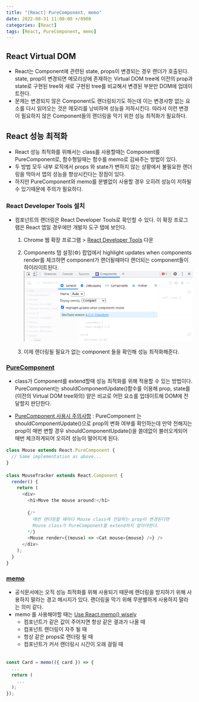 ```yaml
---
title: "[React] PureComponent, memo"
date: 2022-08-31 11:00:00 +/0900
categories: [React]
tags: [React, PureComponent, memo]
---
```


## React Virtual DOM

- React는 Component에 관련된 state, props이 변경되는 경우 랜더가 호출된다. state, prop이 변경되면 메모리상에 존재하는 Virtual DOM tree에 이전의 prop과 state로 구현된 tree와 새로 구현된 tree를 비교해서 변경된 부분만 DOM에 업데이트한다.
- 문제는 변경되지 않은 Component도 랜더링되기도 하는데 이는 변경사항 없는 요소를 다시 읽어오는 것은 메모리를 낭비하며 성능을 저하시킨다. 따라서 이런 변경이 필요하지 않은 Component들의 랜더링을 막기 위한 성능 최적화가 필요하다.

## React 성능 최적화

- React 성능 최적화를 위해서는 class를 사용할때는 Component를 PureComponent로, 함수형일때는 함수를 memo로 감싸주는 방법이 있다.
- 두 방법 모두 내부 로직에서 props 와 state가 변하지 않는 상황에서 불필요한 랜더링을 막아서 앱의 성능을 향상시킨다는 장점이 있다.
- 하지만 PureComponent와 memo를 분별없이 사용할 경우 오히려 성능이 저하될 수 있기때문에 주의가 필요하다.

### React Developer Tools 설치

- 컴포넌트의 랜더링은 React Developer Tools로 확인할 수 있다. 이 확장 프로그램은 React 앱일 경우에만 개발자 도구 탭에 보인다.

  1. Chrome 웹 확장 프로그램 > [React Developer Tools](https://chrome.google.com/webstore/detail/react-developer-tools/fmkadmapgofadopljbjfkapdkoienihi?hl=ko) 다운
  2. Components 탭 설정(⚙) 팝업에서 highlight updates when components render를 체크하면 component가 랜더될때마다 랜더되는 component들이 하이라이트된다.
     ![react developer tools ](/assets/img/react_developer_tool_render.png)

  3. 이제 랜더링될 필요가 없는 component 들을 확인해 성능 최적화해준다.

### [PureComponent](https://reactjs.org/docs/react-api.html#reactpurecomponent)

- class가 Component를 extend할때 성능 최적화를 위해 적용할 수 있는 방법이다. PureComponent는 shouldComponentUpdate()함수를 이용해 prop, state를 (이전의 Virtual DOM tree와의) 얕은 비교로 어떤 요소를 업데이트해 DOM에 전달할지 판단한다.

- [PureComponent 사용시 주의사항](https://reactjs.org/docs/render-props.html#be-careful-when-using-render-props-with-reactpurecomponent) : PureComponent 는 shouldComponentUpdate()으로 prop의 변화 여부를 확인하는데 만약 전해지는 prop이 매번 변할 경우 shouldComponentUpdate()을 쓸데없이 불러오게되어 매번 체크하게되어 오히려 성능이 떨어지게 된다.

```javascript
class Mouse extends React.PureComponent {
  // Same implementation as above...
}

class MouseTracker extends React.Component {
  render() {
    return (
      <div>
        <h1>Move the mouse around!</h1>

        {/*
          매번 랜더링할 때마다 Mouse class에 전달하는 prop이 변경된다면 
          Mouse class가 PureComponent를 extend하지 말아야한다.
        */}
        <Mouse render={(mouse) => <Cat mouse={mouse} />} />
      </div>
    );
  }
}
```

### [memo](https://ko.reactjs.org/docs/react-api.html#reactmemo)

- 공식문서에는 오직 성능 최적화를 위해 사용되기 때문에 랜더링을 방지하기 위해 사용하지 말라는 경고 메시지가 있다. 랜더링을 막기 위해 무분별하게 사용하지 말라는 의미 같다.
- memo 를 사용해야할 때는 [Use React.memo() wisely](https://dmitripavlutin.com/use-react-memo-wisely/)
  - 컴포넌트가 같은 값이 주어지면 항상 같은 결과가 나올 때
  - 컴포넌트 랜더링이 자주 될 때
  - 항상 같은 props로 랜더링 될 때
  - 컴포넌트가 커서 랜더링시 시간이 오래 걸릴 때

```javascript

const Card = memo(({ card }) => {
  ...
  return (
    ...
  );
});
```
